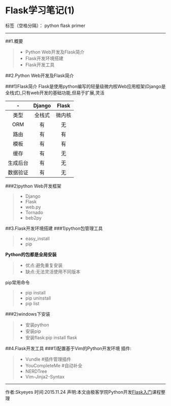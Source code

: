 ﻿# Flask学习笔记(1)

标签（空格分隔）： python flask primer

---

##1.概要
> * Python Web开发及Flask简介
> * Flask开发环境搭建
> * Flask开发工具

##2.Python Web开发及Flask简介

###1)Flask简介
Flask是使用python编写的轻量级微内核Web应用框架(Django是全栈式),只有web开发的基础功能,但易于扩展,灵活

|-|Django|Flask|
|:---:|:---:|:---:|
|类型|全栈式|微内核|
|ORM|有|无|
|路由|有|有|
|模板|有|有|
|缓存|有|无|
|生成后台|有|无|
|数据验证|有|无|

###2)python Web开发框架
> * Django
> * Flask
> * web.py
> * Tornado
> * beb2py

##3.Flask开发环境搭建
###1)python包管理工具
> * easy_install
> * pip

**Python的包都是全局安装**

> * 优点:避免重复安装
> * 缺点:无法灵活使用不同版本

pip常用命令
> * pip install
> * pip uninstall
> * pip list

###2)windows下安装
> * 安装python
> * 安装pip
> * 安装flask:pip install flask

##4.Flask开发工具
###1)配置基于Vim的Python开发环境
插件:
> * Vundle      #插件管理插件
> * YouCompleteMe       #自动补全
> * NERDTree
> * Vim-Jinja2-Syntax

----
作者:Skyeyes
时间:2015.11.24
声明:本文由极客学院Python开发[Flask入门](http://www.jikexueyuan.com/course/845.html)课程整理
